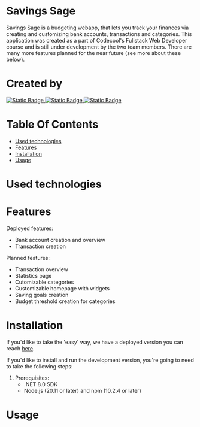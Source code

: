 # Savings Sage 
Savings Sage is a budgeting webapp, that lets you track your finances via creating and customizing bank accounts, transactions and categories. This application was created as a part of Codecool's Fullstack Web Developer course and is still under development by the two team members. There are many more features planned for the near future (see more about these below).
# Created by
<a href="https://github.com/AVG-E-Z">
  <img src="https://img.shields.io/badge/github_organization-AVG(E%2CZ)-blue?logo=github" alt="Static Badge">
</a>
<a href="https://github.com/JeanetteMoKa">
  <img src="https://img.shields.io/badge/github-JeanetteMoKa-purple?logo=github" alt="Static Badge">
</a>
<a href="https://github.com/kveszti">
  <img src="https://img.shields.io/badge/github-kveszti-lightblue?logo=github" alt="Static Badge">
</a>  

# Table Of Contents
- [Used technologies](#used-technologies)  
- [Features](#features)  
- [Installation](#installation)   
- [Usage](#usage) 
# Used technologies  

# Features  
Deployed features: 
- Bank account creation and overview
- Transaction creation

Planned features: 
- Transaction overview
- Statistics page
- Cutomizable categories
- Customizable homepage with widgets
- Saving goals creation
- Budget threshold creation for categories
# Installation   
If you'd like to take the 'easy' way, we have a deployed version you can reach [here]( https://savings-sage-latest.onrender.com/).

If you'd like to install and run the development version, you're going to need to take the following steps:
1. Prerequisites:
   - .NET 8.0 SDK
   - Node.js (20.11 or later) and npm (10.2.4 or later)
# Usage 




